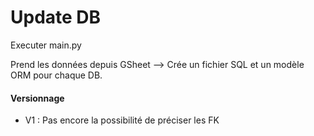 # Update DB

Executer main.py

Prend les données depuis GSheet --> Crée un fichier SQL et un modèle ORM pour chaque DB. 

#### Versionnage

- V1 : Pas encore la possibilité de préciser les FK
